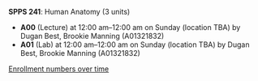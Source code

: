 **SPPS 241**: Human Anatomy (3 units)

- **A00** (Lecture) at 12:00 am–12:00 am on Sunday (location TBA) by Dugan Best, Brookie Manning (A01321832)
- **A01** (Lab) at 12:00 am–12:00 am on Sunday (location TBA) by Dugan Best, Brookie Manning (A01321832)

[Enrollment numbers over time](./SPPS241.tsv)
